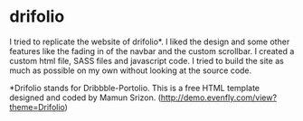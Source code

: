 # drifolio

I tried to replicate the website of drifolio*. I liked the design and some other features like the fading in of the navbar and the custom scrollbar. I created a custom html file, SASS files and javascript code. I tried to build the site as much as possible on my own without looking at the source code.

*Drifolio stands for Dribbble-Portolio. This is a free HTML template designed and coded by Mamun Srizon.
(http://demo.evenfly.com/view?theme=Drifolio)
